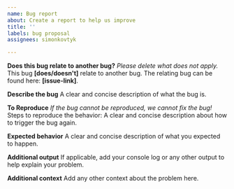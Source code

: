 ```yaml
---
name: Bug report
about: Create a report to help us improve
title: ''
labels: bug proposal
assignees: simonkovtyk

---
```


**Does this bug relate to another bug?**
*Please delete what does not apply.*
This bug **[does/doesn't]** relate to another bug.
The relating bug can be found here: **[issue-link]**.

**Describe the bug**
A clear and concise description of what the bug is.

**To Reproduce**
*If the bug cannot be reproduced, we cannot fix the bug!*
Steps to reproduce the behavior:
A clear and concise description about how to trigger the bug again.

**Expected behavior**
A clear and concise description of what you expected to happen.

**Additional output**
If applicable, add your console log or any other output to help explain your problem.

**Additional context**
Add any other context about the problem here.
